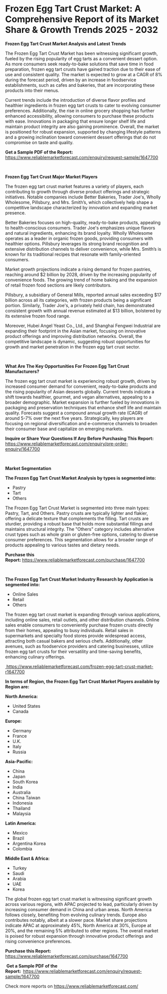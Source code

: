 <p><h1>Frozen Egg Tart Crust Market: A Comprehensive Report of its Market Share & Growth Trends 2025 - 2032</h1></p><p><strong>Frozen Egg Tart Crust Market Analysis and Latest Trends</strong></p>
<p><p>The Frozen Egg Tart Crust Market has been witnessing significant growth, fueled by the rising popularity of egg tarts as a convenient dessert option. As more consumers seek ready-to-bake solutions that save time in food preparation, frozen egg tart crusts have gained traction due to their ease of use and consistent quality. The market is expected to grow at a CAGR of 8% during the forecast period, driven by an increase in foodservice establishments, such as cafes and bakeries, that are incorporating these products into their menus.</p><p>Current trends include the introduction of diverse flavor profiles and healthier ingredients in frozen egg tart crusts to cater to evolving consumer preferences. Additionally, the rise in online grocery shopping has further enhanced accessibility, allowing consumers to purchase these products with ease. Innovations in packaging that ensure longer shelf life and maintain product integrity are also gaining prominence. Overall, the market is positioned for robust expansion, supported by changing lifestyle patterns and a growing inclination toward convenient dessert offerings that do not compromise on taste and quality.</p></p>
<p><strong>Get a Sample PDF of the Report:&nbsp;</strong> <a href="https://www.reliablemarketforecast.com/enquiry/request-sample/1647700?utm_campaign=2450&utm_medium=2&utm_source=Github&utm_content=ia&utm_term=29032025&utm_id=frozen-egg-tart-crust">https://www.reliablemarketforecast.com/enquiry/request-sample/1647700</a></p>
<p>&nbsp;</p>
<p><strong>Frozen Egg Tart Crust Major Market Players</strong></p>
<p><p>The frozen egg tart crust market features a variety of players, each contributing to growth through diverse product offerings and strategic initiatives. Notable companies include Better Bakeries, Trader Joe's, Wholly Wholesome, Pillsbury, and Mrs. Smith’s, which collectively help shape a competitive landscape characterized by innovation and expanding market presence.</p><p>Better Bakeries focuses on high-quality, ready-to-bake products, appealing to health-conscious consumers. Trader Joe's emphasizes unique flavors and natural ingredients, enhancing its brand loyalty. Wholly Wholesome operates as a leader in organic frozen goods, providing consumers with healthier options. Pillsbury leverages its strong brand recognition and extensive distribution channels to deliver convenience, while Mrs. Smith’s is known for its traditional recipes that resonate with family-oriented consumers.</p><p>Market growth projections indicate a rising demand for frozen pastries, reaching around $2 billion by 2028, driven by the increasing popularity of convenience foods. The growing trend of home baking and the expansion of retail frozen food sections are likely contributors.</p><p>Pillsbury, a subsidiary of General Mills, reported annual sales exceeding $17 billion across all its categories, with frozen products being a significant portion. Similarly, Trader Joe's, a privately held chain, has demonstrated consistent growth with annual revenue estimated at $13 billion, bolstered by its extensive frozen food range.</p><p>Moreover, Hubei Angel Yeast Co., Ltd., and Shanghai Fengwei Industrial are expanding their footprint in the Asian market, focusing on innovative product offerings and improving distribution networks. Overall, the competitive landscape is dynamic, suggesting robust opportunities for growth and market penetration in the frozen egg tart crust sector.</p></p>
<p>&nbsp;</p>
<p><strong>What Are The Key Opportunities For Frozen Egg Tart Crust Manufacturers?</strong></p>
<p><p>The frozen egg tart crust market is experiencing robust growth, driven by increased consumer demand for convenient, ready-to-bake products and the rising popularity of Asian desserts globally. Current trends indicate a shift towards healthier, gourmet, and vegan alternatives, appealing to a broader demographic. Market expansion is further fueled by innovations in packaging and preservation techniques that enhance shelf life and maintain quality. Forecasts suggest a compound annual growth rate (CAGR) of around 5-7% over the next five years. Strategically, key players are focusing on regional diversification and e-commerce channels to broaden their consumer base and capitalize on emerging markets.</p></p>
<p><strong>Inquire or Share Your Questions If Any Before Purchasing This Report:</strong> <a href="https://www.reliablemarketforecast.com/enquiry/pre-order-enquiry/1647700?utm_campaign=2450&utm_medium=2&utm_source=Github&utm_content=ia&utm_term=29032025&utm_id=frozen-egg-tart-crust">https://www.reliablemarketforecast.com/enquiry/pre-order-enquiry/1647700</a></p>
<p>&nbsp;</p>
<p><strong>Market Segmentation</strong></p>
<p><strong>The Frozen Egg Tart Crust Market Analysis by types is segmented into:</strong></p>
<p><ul><li>Pastry</li><li>Tart</li><li>Others</li></ul></p>
<p><p>The Frozen Egg Tart Crust Market is segmented into three main types: Pastry, Tart, and Others. Pastry crusts are typically lighter and flakier, offering a delicate texture that complements the filling. Tart crusts are sturdier, providing a robust base that holds more substantial fillings and maintains structural integrity. The "Others" category includes alternative crust types such as whole grain or gluten-free options, catering to diverse consumer preferences. This segmentation allows for a broader range of products appealing to various tastes and dietary needs.</p></p>
<p><strong>Purchase this Report:&nbsp;</strong><a href="https://www.reliablemarketforecast.com/purchase/1647700?utm_campaign=2450&utm_medium=2&utm_source=Github&utm_content=ia&utm_term=29032025&utm_id=frozen-egg-tart-crust">https://www.reliablemarketforecast.com/purchase/1647700</a></p>
<p>&nbsp;</p>
<p><strong>The Frozen Egg Tart Crust Market Industry Research by Application is segmented into:</strong></p>
<p><ul><li>Online Sales</li><li>Retail</li><li>Others</li></ul></p>
<p><p>The frozen egg tart crust market is expanding through various applications, including online sales, retail outlets, and other distribution channels. Online sales enable consumers to conveniently purchase frozen crusts directly from their homes, appealing to busy individuals. Retail sales in supermarkets and specialty food stores provide widespread access, attracting both casual bakers and serious chefs. Additionally, other avenues, such as foodservice providers and catering businesses, utilize frozen egg tart crusts for their versatility and time-saving benefits, enhancing culinary offerings.</p></p>
<p><a href="https://www.reliablemarketforecast.com/frozen-egg-tart-crust-market-r1647700?utm_campaign=2450&utm_medium=2&utm_source=Github&utm_content=ia&utm_term=29032025&utm_id=frozen-egg-tart-crust">&nbsp;https://www.reliablemarketforecast.com/frozen-egg-tart-crust-market-r1647700</a></p>
<p><strong>In terms of Region, the Frozen Egg Tart Crust Market Players available by Region are:</strong></p>
<p>
    <p> <strong> North America: </strong>
        <ul>
            <li>United States</li>
            <li>Canada</li>
        </ul>
        </p> 
    <p> <strong> Europe: </strong>
        <ul>
            <li>Germany</li>
            <li>France</li>
            <li>U.K.</li>
            <li>Italy</li>
            <li>Russia</li>
        </ul>
        </p> 
    <p> <strong> Asia-Pacific: </strong>
        <ul>
            <li>China</li>
            <li>Japan</li>
            <li>South Korea</li>
            <li>India</li>
            <li>Australia</li>
            <li>China Taiwan</li>
            <li>Indonesia</li>
            <li>Thailand</li>
            <li>Malaysia</li>
        </ul>
        </p> 
    <p> <strong> Latin America: </strong>
        <ul>
            <li>Mexico</li>
            <li>Brazil</li>
            <li>Argentina Korea</li>
            <li>Colombia</li>
        </ul>
        </p> 
    <p> <strong> Middle East & Africa: </strong>
        <ul>
            <li>Turkey</li>
            <li>Saudi</li>
            <li>Arabia</li>
            <li>UAE</li>
            <li>Korea</li>
        </ul>
    </p>
    </p>
<p><p>The global frozen egg tart crust market is witnessing significant growth across various regions, with APAC projected to lead, particularly driven by increasing consumer demand in China and urban areas. North America follows closely, benefiting from evolving culinary trends. Europe also contributes notably, albeit at a slower pace. Market share projections indicate APAC at approximately 45%, North America at 30%, Europe at 20%, and the remaining 5% attributed to other regions. The overall market is poised for robust expansion through innovative product offerings and rising convenience preferences.</p></p>
<p><strong>Purchase this Report: </strong><a href="https://www.reliablemarketforecast.com/purchase/1647700?utm_campaign=2450&utm_medium=2&utm_source=Github&utm_content=ia&utm_term=29032025&utm_id=frozen-egg-tart-crust">https://www.reliablemarketforecast.com/purchase/1647700</a></p>
<p>&nbsp;<strong>Get a Sample PDF of the Report:&nbsp;&nbsp;</strong><a href="https://www.reliablemarketforecast.com/enquiry/request-sample/1647700?utm_campaign=2450&utm_medium=2&utm_source=Github&utm_content=ia&utm_term=29032025&utm_id=frozen-egg-tart-crust">https://www.reliablemarketforecast.com/enquiry/request-sample/1647700</a></p>
<p><strong></strong></p>
<p>Check more reports on <a href="https://www.reliablemarketforecast.com/?utm_campaign=2450&utm_medium=2&utm_source=Github&utm_content=ia&utm_term=29032025&utm_id=frozen-egg-tart-crust">https://www.reliablemarketforecast.com/</a></p>